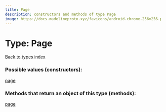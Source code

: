 ```yaml
---
title: Page
description: constructors and methods of type Page
image: https://docs.madelineproto.xyz/favicons/android-chrome-256x256.png
---
```

# Type: Page
[Back to types index](index.md)



### Possible values (constructors):

[page](../constructors/page.md)  



### Methods that return an object of this type (methods):



[page](../constructors/page.md)  


